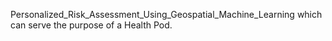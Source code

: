 Personalized_Risk_Assessment_Using_Geospatial_Machine_Learning which can serve the purpose of a Health Pod.

